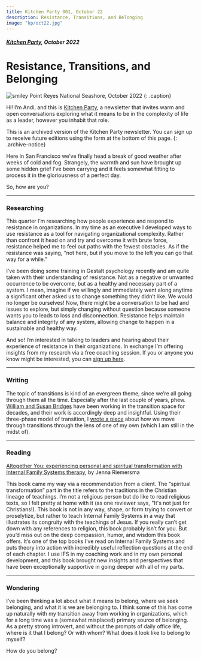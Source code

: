 ```yaml
---
title: Kitchen Party 001, October 22
description: Resistance, Transitions, and Belonging
image: "kp/oct22.jpg"
---
```


##### [Kitchen Party](kitchen-party), October 2022

# Resistance, Transitions, and Belonging

![smiley](kp/oct22.jpg)
Point Reyes National Seashore, October 2022
{: .caption}


Hi! I’m Andi, and this is [Kitchen Party](kitchen-party), a newsletter that invites warm and open conversations exploring what it means to be in the complexity of life as a leader, however you inhabit that role.

This is an archived version of the Kitchen Party newsletter. You can sign up to receive future editions using the form at the bottom of this page.
{: .archive-notice}

Here in San Francisco we’ve finally head a break of good weather after weeks of cold and fog. Strangely, the warmth and sun have brought up some hidden grief I’ve been carrying and it feels somewhat fitting to process it in the gloriousness of a perfect day.

So, how are you?

---

### Researching

This quarter I’m researching how people experience and respond to resistance in organizations. In my time as an executive I developed ways to use resistance as a tool for navigating organizational complexity. Rather than confront it head on and try and overcome it with brute force, resistance helped me to feel out paths with the fewest obstacles. As if the resistance was saying, “not here, but if you move to the left you can go that way for a while.”

I’ve been doing some training in Gestalt psychology recently and am quite taken with their understanding of resistance. Not as a negative or unwanted occurrence to be overcome, but as a healthy and necessary part of a system. I mean, imagine if we willingly and immediately went along anytime a significant other asked us to change something they didn’t like. We would no longer be ourselves! Now, there might be a conversation to be had and issues to explore, but simply changing without question because someone wants you to leads to loss and disconnection. Resistance helps maintain balance and integrity of any system, allowing change to happen in a sustainable and healthy way.

And so! I’m interested in talking to leaders and hearing about their experience of resistance in their organizations. In exchange I’m offering insights from my research via a free coaching session. If you or anyone you know might be interested, you can [sign up here](research).

---

### Writing

The topic of transitions is kind of an evergreen theme, since we’re all going through them all the time. Especially after the last couple of years, phew. [William and Susan Bridges](https://wmbridges.com) have been working in the transition space for decades, and their work is accordingly deep and insightful. Using their three-phase model of transition, I [wrote a piece](https://medium.com/method-matter/on-navigating-lifes-transitions-104d619316b9) about how we move through transitions through the lens of one of my own (which I am still in the midst of).


---


### Reading

[Altogether You: experiencing personal and spiritual transformation with Internal Family Systems therapy](https://www.amazon.com/Altogether-You-Experiencing-spiritual-transformation-ebook/dp/B089P38ZNZ/), by Jenna Riemersma

This book came my way via a recommendation from a client. The “spiritual transformation” part in the title refers to the traditions in the Christian lineage of teachings. I’m not a religious person but do like to read religious texts, so I felt pretty at home with it (as one reviewer says, "It's not just for Christians!). This book is not in any way, shape, or form trying to convert or proselytize, but rather to teach Internal Family Systems in a way that illustrates its congruity with the teachings of Jesus. If you really can’t get down with any references to religion, this book probably isn’t for you. But you’d miss out on the deep compassion, humor, and wisdom this book offers. It’s one of the top books I’ve read on Internal Family Systems and puts theory into action with incredibly useful reflection questions at the end of each chapter. I use IFS in my coaching work and in my own personal development, and this book brought new insights and perspectives that have been exceptionally supportive in going deeper with all of my parts.

---

### Wondering

I’ve been thinking a lot about what it means to belong, where we seek belonging, and what it is we are belonging to. I think some of this has come up naturally with my transition away from working in organizations, which for a long time was a (somewhat misplaced) primary source of belonging. As a pretty strong introvert, and without the prompts of daily office life, where is it that I belong? Or with whom? What does it look like to belong to myself?

How do you belong?
